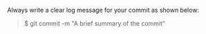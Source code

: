 Always write a clear log message for your commit as shown below:

>$ git commit -m "A brief summary of the commit"
